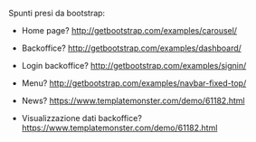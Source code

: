 Spunti presi da bootstrap:

* Home page? http://getbootstrap.com/examples/carousel/

* Backoffice? http://getbootstrap.com/examples/dashboard/

* Login backoffice? http://getbootstrap.com/examples/signin/

* Menu? http://getbootstrap.com/examples/navbar-fixed-top/

* News? https://www.templatemonster.com/demo/61182.html

* Visualizzazione dati backoffice? https://www.templatemonster.com/demo/61182.html
